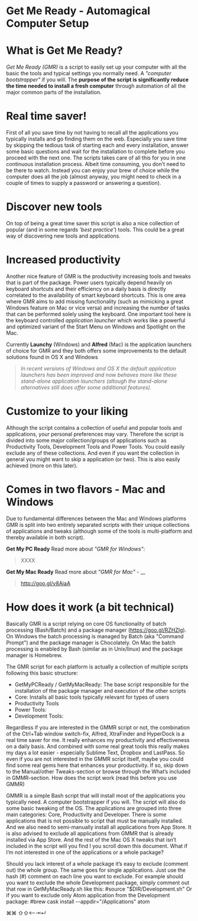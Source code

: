 Get Me Ready - Automagical Computer Setup
=========================================

# What is Get Me Ready?

_Get Me Ready (GMR)_ is a script to easily set up your computer with all the basic the tools and typical settings you normally need. A _"computer bootstrapper"_ if you will. The **purpose of the script is significantly reduce the time needed to install a fresh computer** through automation of all the major common parts of the installation. 

# Real time saver! 
First of all you save time by not having to recall all the applications you typically installs and go finding them on the web. Especially you save time by skipping the tedious task of starting each and every installation, answer some basic questions and wait for the installation to complete before you proceed with the next one. The scripts takes care of all this for you in one continuous installation process. Albeit time consuming, you don't need to be there to watch. Instead you can enjoy your brew of choice while the computer does all the job (almost anyway, you might need to check in a couple of times to supply a password or answering a question).

# Discover new tools
On top of being a great time saver this script is also a nice collection of popular (and in some regards _'best practice'_) tools. This could be a great way of discovering new tools and applications.

# Increased productivity
Another nice feature of GMR is the productivity increasing tools and tweaks that is part of the package. Power users typically depend heavily on keyboard shortcuts and their efficiency on a daily basis is directly correlated to the availability of smart keyboard shortcuts. This is one area where GMR aims to add missing functionality (such as mimicking a great Windows feature on Mac or vice versa) and increasing the number of tasks that can be performed solely using the keyboard. One important tool here is the keyboard controlled _application launcher_ which works like a powerful and optimized variant of the Start Menu on Windows and Spotlight on the Mac. 

Currently **Launchy** (Windows) and **Alfred** (Mac) is the application launchers of choice for GMR and they both offers some improvements to the default solutions found in OS X and Windows

> _In recent versions of Windows and OS X the default application launchers has been improved and now behaves more like these stand-alone application launchers (altough the stand-alone alternatives still does offer some additional features)._

# Customize to your liking 
Although the script contains a collection of useful and popular tools and applications, your personal preferences may vary. Therefore the script is divided into some major collection/groups of applications such as Productivity Tools, Development Tools and Power Tools. You could easily exclude any of these collections. And even if you want the collection in general you might want to skip a application (or two). This is also easily achieved (more on this later).

# Comes in two flavors - Mac and Windows 
Due to fundamental differences between the Mac and Windows platforms GMR is split into two entirely separated scripts with their unique collections of applications and tweaks (although some of the tools is multi-platform and thereby available in both script).

**Get My PC Ready**
Read more about _"GMR for Windows"_:
> XXXX
 
**Get My Mac Ready**
Read more about _"GMR for Mac"_ - __
> http://goo.gl/v8AiaA

# How does it work (a bit technical)
Basically GMR is a script relying on core OS functionality of batch processing (Bash/Batch) and a package manager (https://goo.gl/RZHZlg). On Windows the batch processing is managed by Batch (aka "Command Prompt") and the package manager is Chocolately. On Mac the batch processing is enabled by Bash (similar as in Unix/linux) and the package manager is Homebrew.

The GMR script for each platform is actually a collection of multiple scripts following this basic structure:
- GetMyPCReady / GetMyMacReady: The base script responsible for the installation of the package manager and execution of the other scripts
- Core: Installs all basic tools typically relevant for types of users
- Productivity Tools
- Power Tools: 
- Development Tools: 


Regardless if you are interested in the GMMR script or not, the combination of the Ctrl+Tab window switch-fix, Alfred, XtraFinder and HyperDock is a real time saver for me. It really enhances my productivity and effectiveness on a daily basis. And combined with some real great tools this really makes my days a lot easier - especially Sublime Text, Dropbox and LastPass.
So even if you are not interested in the GMMR script itself, maybe you could find some real gems here that enhances your productivity. If so, skip down to the Manual/other Tweaks-section or browse through the What’s included in GMMR-section.
How does the script work (read this before you use GMMR)

GMMR is a simple Bash script that will install most of the applications you typically need. A computer bootstrapper if you will. The script will also do some basic tweaking of the OS. The applications are grouped into three main categories: Core, Productivity and Developer.
There is some applications that is not possible to script that must be manually installed. And we also need to semi-manually install all applications from App Store. It is also advised to exclude all applications from GMMR that is already installed via App Store.
And the rest of the Mac OS X tweaks that isn’t included in the script will you find I you scroll down this document.
What if I’m not interested in one of the applications or a whole package?

Should you lack interest of a whole package it’s easy to exclude (comment out) the whole group. The same goes for single applications. Just use the hash (#) comment on each line you want to exclude.
For example should you want to exclude the whole Development package, simply comment out that row in GetMyMacReady.sh like this:
#source "$DIR/Development.sh"
Or if you want to exclude only Atom application from the Development package:
#brew cask install --appdir="/Applications" atom




⌘⌘
⇧⇧⟵⇥↵




